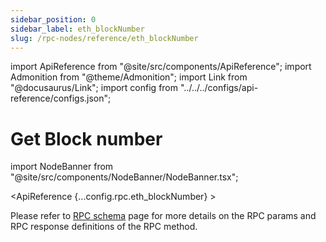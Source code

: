 ```yaml
---
sidebar_position: 0
sidebar_label: eth_blockNumber
slug: /rpc-nodes/reference/eth_blockNumber
---
```


import ApiReference from "@site/src/components/ApiReference";
import Admonition from "@theme/Admonition";
import Link from "@docusaurus/Link";
import config from "../../../configs/api-reference/configs.json";

# Get Block number

import NodeBanner from "@site/src/components/NodeBanner/NodeBanner.tsx";

<NodeBanner />

<ApiReference {...config.rpc.eth_blockNumber} >
<Admonition type="info" title="Note">

<p>
Please refer to <a href="/rpc-nodes/reference/evm-rpc-schema">RPC schema</a> page for more details on the RPC params and RPC response definitions of the RPC method. 
</p>
</Admonition>
</ApiReference>
